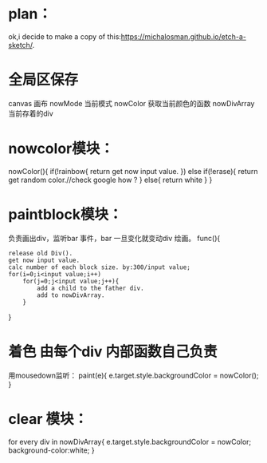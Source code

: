 # plan：
ok,i decide to make a copy of this:https://michalosman.github.io/etch-a-sketch/.
# 全局区保存
canvas 画布
nowMode 当前模式
nowColor 获取当前颜色的函数
nowDivArray 当前存着的div
# nowcolor模块：
nowColor(){
    if(!rainbow{
        return get now input value.
    })
    else if(!erase){
        return get random color.//check google how ?
    }
    else{
        return white
    }
}
# paintblock模块：
负责画出div，监听bar 事件，bar 一旦变化就变动div 绘画。
func(){
    
    release old Div().
    get now input value.
    calc number of each block size. by:300/input value;
    for(i=0;i<input value;i++)
        for(j=0;j<input value;j++){
            add a child to the father div.
            add to nowDivArray.
        }
}

# 着色 由每个div 内部函数自己负责
用mousedown监听：
paint(e){
    e.target.style.backgroundColor = nowColor();
}
# clear 模块：
for every div in nowDivArray{
    e.target.style.backgroundColor = nowColor;
    background-color:white;
}